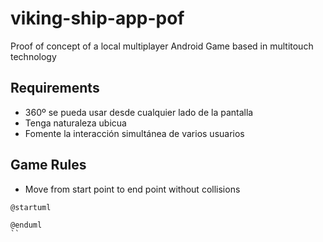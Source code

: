 # viking-ship-app-pof
Proof of concept of a local multiplayer Android Game based in multitouch technology

## Requirements
- 360º se pueda usar desde cualquier lado de la pantalla
- Tenga naturaleza ubicua
- Fomente la interacción simultánea de varios usuarios

## Game Rules
- Move from start point to end point without collisions

```puml
@startuml

@enduml
``
